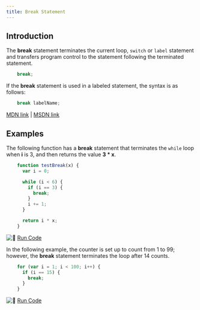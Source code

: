 ```yaml
---
title: Break Statement
---
```

## Introduction

The **break** statement terminates the current loop, `switch` or `label` statement and transfers program control to the statement following the terminated statement.

```js
    break;
```

If the **break** statement is used in a labeled statement, the syntax is as follows:

```js
    break labelName;
```

<a href='https://developer.mozilla.org/en-US/docs/Web/JavaScript/Reference/Statements/break' target='_blank' rel='nofollow'>MDN link</a> | <a href='https://msdn.microsoft.com/en-us/library/3fhdxafb.aspx' target='_blank' rel='nofollow'>MSDN link</a>

## Examples

The following function has a **break** statement that terminates the `while` loop when **i** is 3, and then returns the value **3 * x**.

```js
    function testBreak(x) {
      var i = 0;

      while (i < 6) {
        if (i == 3) {
          break;
        }
        i += 1;
      }

      return i * x;
    }
```

![:rocket:](//forum.freecodecamp.com/images/emoji/emoji_one/rocket.png?v=2 ":rocket:") <a href='https://repl.it/C7VM/0' target='_blank' rel='nofollow'>Run Code</a>

In the following example, the counter is set up to count from 1 to 99; however, the **break** statement terminates the loop after 14 counts.

```js
    for (var i = 1; i < 100; i++) {
      if (i == 15) {
        break;
      }
    }
```

![:rocket:](//forum.freecodecamp.com/images/emoji/emoji_one/rocket.png?v=2 ":rocket:") <a href='https://repl.it/C7VO/0' target='_blank' rel='nofollow'>Run Code</a>

